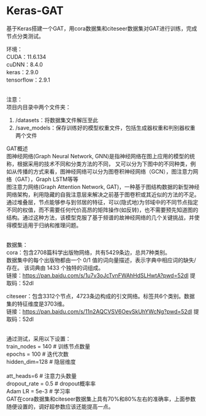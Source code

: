 # Keras-GAT
基于Keras搭建一个GAT，用cora数据集和citeseer数据集对GAT进行训练，完成节点分类测试。


环境：<br />
CUDA：11.6.134<br />
cuDNN：8.4.0<br />
keras：2.9.0<br />
tensorflow：2.9.1<br /><br />

注意：<br />
项目内目录中两个文件夹：<br />
1. /datasets：将数据集文件解压至此<br />
2. /save_models：保存训练好的模型权重文件，包括生成器权重和判别器权重两个文件<br />

GAT概述<br />
图神经网络(Graph Neural Network, GNN)是指神经网络在图上应用的模型的统称，根据采用的技术不同和分类方法的不同，
又可以分为下图中的不同种类，例如从传播的方式来看，图神经网络可以分为图卷积神经网络（GCN），图注意力网络（GAT），Graph LSTM等等<br />
图注意力网络(Graph Attention Network, GAT)，一种基于图结构数据的新型神经网络架构，利用隐藏的自我注意层来解决之前基于图卷积或其近似的方法的不足。通过堆叠层，节点能够参与到邻居的特征，可以(隐式地)为邻域中的不同节点指定不同的权值，而不需要任何代价高昂的矩阵操作(如反转)，也不需要预先知道图的结构。通过这种方法，该模型克服了基于频谱的故神经网络的几个关键挑战，并使得模型适用于归纳和推理问题。<br /><br />

数据集：<br />
cora：包含2708篇科学出版物网络，共有5429条边，总共7种类别。<br />
数据集中的每个出版物都由一个 0/1 值的词向量描述，表示字典中相应词的缺失/存在。 该词典由 1433 个独特的词组成。<br />
链接：https://pan.baidu.com/s/1u7v3oJcTvnFWAhHdSLHwtA?pwd=52dl 提取码：52dl<br />

citeseer：包含3312个节点，4723条边构成的引文网络。标签共6个类别。数据集的特征维度是3703维。<br />
链接：https://pan.baidu.com/s/11n2AQCVSV6OevSkUhYWcNg?pwd=52dl 提取码：52dl<br /><br />

通过测试，采用以下设置：<br />
train_nodes = 140                           # 训练节点数量<br />
epochs = 100                                # 迭代次数<br />
hidden_dim=128                              # 隐层维度<br />            
att_heads=6                                 # 注意力头数量<br />
dropout_rate = 0.5                          # dropout概率率<br />
Adam LR = 5e-3                              # 学习率<br />
GAT在cora数据集和citeseer数据集上具有70%和80%左右的准确率，上面参数随便设置的，调好超参数应该还能提高一点。
